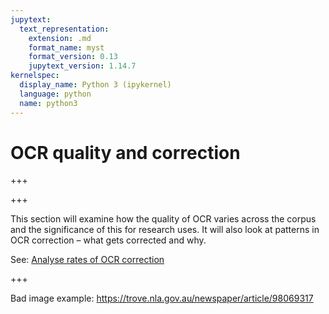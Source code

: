 ```yaml
---
jupytext:
  text_representation:
    extension: .md
    format_name: myst
    format_version: 0.13
    jupytext_version: 1.14.7
kernelspec:
  display_name: Python 3 (ipykernel)
  language: python
  name: python3
---
```


# OCR quality and correction

+++



+++

This section will examine how the quality of OCR varies across the corpus and the significance of this for research uses. It will also look at patterns in OCR correction – what gets corrected and why.

See: [Analyse rates of OCR correction](https://glam-workbench.net/trove-newspapers/Analysing_OCR_corrections/)

+++

Bad image example: https://trove.nla.gov.au/newspaper/article/98069317
